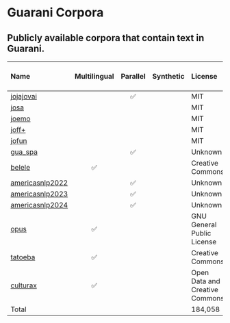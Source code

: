 # Guarani Corpora 
Publicly available corpora that contain text in Guarani. 
---

|Name|Multilingual|Parallel|Synthetic|License|Docs in Gn|Total Words|Total Chars|Avg. Words/Doc|Avg. Chars/Doc|Avg. Prop. of Gn| 
|:---|:---:|:---:|:---:|:---|---:|---:|---:|---:|---:|---:| 
|[jojajovai](https://github.com/pln-fing-udelar/jojajovai)| |:white_check_mark:| |MIT|30,855|456,446|3,517,466|14.793|114.000|0.960| 
|[josa](https://huggingface.co/datasets/mmaguero/gn-jopara-sentiment-analysis)| | | |MIT|3,491|47,305|388,330|13.551|111.237|0.814| 
|[joemo](https://huggingface.co/datasets/mmaguero/gn-emotion-recognition)| | | |MIT|1,571|10,693|78,034|6.806|49.672|0.770| 
|[joff+](https://huggingface.co/datasets/mmaguero/gn-offensive-language-identification)| | | |MIT|2,170|15,016|110,058|6.920|50.718|0.784| 
|[jofun](https://huggingface.co/datasets/mmaguero/gn-humor-detection)| | | |MIT|1,842|12,958|95,196|7.035|51.681|0.791| 
|[gua_spa](https://github.com/pln-fing-udelar/gua-spa-2023)| |:white_check_mark:| |Unknown|1,500|23,855|150,185|15.903|100.123|0.729| 
|[belele](https://huggingface.co/datasets/facebook/2M-Belebele)|:white_check_mark:| | |Creative Commons|1,800|65,713|503,106|36.507|279.503|0.996| 
|[americasnlp2022](https://github.com/AmericasNLP/americasnlp2022)| |:white_check_mark:| |Unknown|386|1,666|11,941|4.316|30.935|0.916| 
|[americasnlp2023](https://github.com/AmericasNLP/americasnlp2023)| |:white_check_mark:| |Unknown|27,027|413,175|3,161,598|15.287|116.979|0.979| 
|[americasnlp2024](https://github.com/AmericasNLP/americasnlp2024)| |:white_check_mark:| |Unknown|109,719|1,446,800|11,053,563|13.186|100.744|0.950| 
|[opus](https://opus.nlpl.eu/GNOME/es&gn/v1/GNOME)|:white_check_mark:| | |GNU General Public License|267|627|4,388|2.348|16.434|0.340| 
|[tatoeba](https://tatoeba.org/en/downloads)|:white_check_mark:| | |Creative Commons|3,367|13,269|95,040|3.941|28.227|0.939| 
|[culturax](https://huggingface.co/datasets/uonlp/CulturaX)|:white_check_mark:| | |Open Data and Creative Commons|63|2,333|17,437|37.032|276.778|0.998| 
| Total |  |  |  | 184,058 | 2,509,856 | 19,186,342 |  |  |  | 
